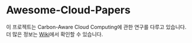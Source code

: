 # Awesome-Cloud-Papers

이 프로젝트는 Carbon-Aware Cloud Computing에 관한 연구를 다루고 있습니다.   
더 많은 정보는 [Wiki](https://github.com/dsl-cloudforest/Awesome-Cloud-Papers/wiki)에서 확인할 수 있습니다.
